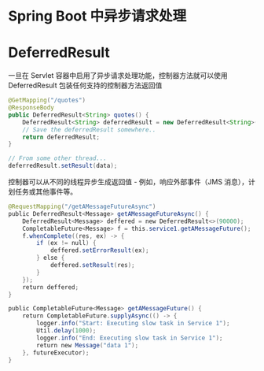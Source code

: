 # Spring Boot 中异步请求处理

# DeferredResult

一旦在 Servlet 容器中启用了异步请求处理功能，控制器方法就可以使用 DeferredResult 包装任何支持的控制器方法返回值

```java
@GetMapping("/quotes")
@ResponseBody
public DeferredResult<String> quotes() {
    DeferredResult<String> deferredResult = new DeferredResult<String>();
    // Save the deferredResult somewhere..
    return deferredResult;
}

// From some other thread...
deferredResult.setResult(data);
```

控制器可以从不同的线程异步生成返回值 - 例如，响应外部事件（JMS 消息），计划任务或其他事件等。

```java
@RequestMapping("/getAMessageFutureAsync")
public DeferredResult<Message> getAMessageFutureAsync() {
    DeferredResult<Message> deffered = new DeferredResult<>(90000);
    CompletableFuture<Message> f = this.service1.getAMessageFuture();
    f.whenComplete((res, ex) -> {
        if (ex != null) {
            deffered.setErrorResult(ex);
        } else {
            deffered.setResult(res);
        }
    });
    return deffered;
}

public CompletableFuture<Message> getAMessageFuture() {
    return CompletableFuture.supplyAsync(() -> {
        logger.info("Start: Executing slow task in Service 1");
        Util.delay(1000);
        logger.info("End: Executing slow task in Service 1");
        return new Message("data 1");
    }, futureExecutor);
}
```
